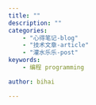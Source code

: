 ```yaml
---
title: ""
description: ""
categories:
    - "心得笔记-blog"
    - "技术文章-article"
    - "灌水乐乐-post"
keywords:
    - 编程 programming

author: bihai

---
```






